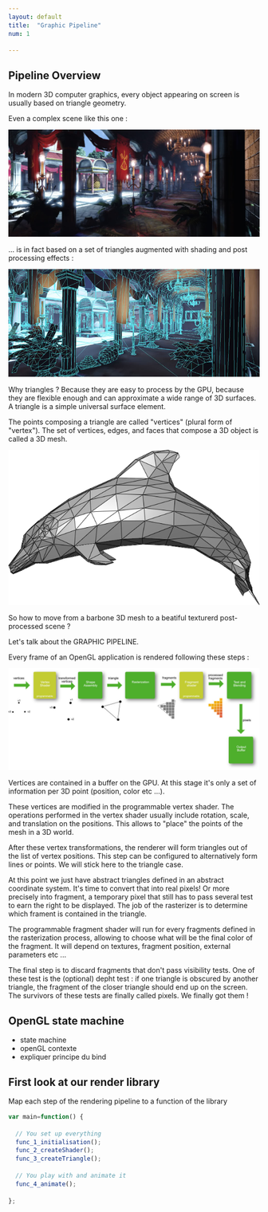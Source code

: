 ```yaml
---
layout: default
title:  "Graphic Pipeline"
num: 1

---
```


## Pipeline Overview

In modern 3D computer graphics, every object appearing on screen is usually based on triangle geometry. 

Even a complex scene like this one : 

<img src="./assets/ACVatican_Render01.jpg" alt="Full Rendering">

... is in fact based on a set of triangles augmented with shading and post processing effects : 

<img src="./assets/VaticanWire01.jpg" alt="Wire Rendering">

Why triangles ? Because they are easy to process by the GPU, because they are flexible enough and can approximate a wide range of 3D surfaces. A triangle is a simple universal surface element. 

The points composing a triangle are called "vertices" (plural form of "vertex"). The set of vertices, edges, and faces that compose a 3D object is called a 3D mesh. 

<img src="./assets/Dolphin_triangle_mesh.png" alt="A 3D mesh">

So how to move from a barbone 3D mesh to a beatiful texturerd post-processed scene ? 

Let's talk about the GRAPHIC PIPELINE. 

Every frame of an OpenGL application is rendered following these steps : 

<img src="./assets/webGLPipeline.jpg" alt="Rendering Pipeline">

Vertices are contained in a buffer on the GPU. At this stage it's only a set of information per 3D point (position, color etc ...). 

These vertices are modified in the programmable vertex shader. The operations performed in the vertex shader usually include rotation, scale, and translation on the positions. This allows to "place" the points of the mesh in a 3D world. 

After these vertex transformations, the renderer will form triangles out of the list of vertex positions. This step can be configured to alternatively form lines or points. We will stick here to the triangle case. 

At this point we just have abstract triangles defined in an abstract coordinate system. It's time to convert that into real pixels! Or more precisely into fragment, a temporary pixel that still has to pass several test to earn the right to be displayed. The job of the rasterizer is to determine which frament is contained in the triangle. 

The programmable fragment shader will run for every fragments defined in the rasterization process, allowing to choose what will be the final color of the fragment. It will depend on textures, fragment position, external parameters etc ...

The final step is to discard fragments that don't pass visibility tests. One of these test is the (optional) depht test : if one triangle is obscured by another triangle, the fragment of the closer triangle should end up on the screen. The survivors of these tests are finally called pixels. We finally got them !


## OpenGL state machine

* state machine
* openGL contexte
* expliquer principe du bind

## First look at our render library
Map each step of the rendering pipeline to a function of the library


~~~ JavaScript
var main=function() {
    
  // You set up everything
  func_1_initialisation();
  func_2_createShader();    
  func_3_createTriangle();

  // You play with and animate it
  func_4_animate();
  
};
~~~

